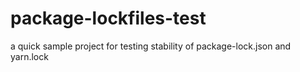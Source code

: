 # package-lockfiles-test
a quick sample project for testing stability of package-lock.json and yarn.lock

